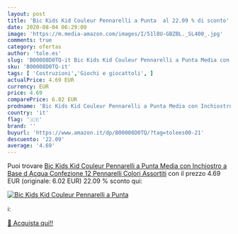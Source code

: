 ```yaml
---
layout: post
title: 'Bic Kids Kid Couleur Pennarelli a Punta  al 22.09 % di sconto'
date: 2020-08-04 06:29:09
image: 'https://m.media-amazon.com/images/I/51l8U-GBZBL._SL400_.jpg'
comments: true
category: ofertas
author: 'tole.es'
slug: 'B00008D0TQ-it Bic Kids Kid Couleur Pennarelli a Punta Media con...'
sku: 'B00008D0TQ-it'
tags: [ 'Costruzioni','Giochi e giocattoli', ]
actualPrice: 4.69 EUR
currency: EUR
price: 4.69
comparePrice: 6.02 EUR
prodname: 'Bic Kids Kid Couleur Pennarelli a Punta Media con Inchiostro a Base d Acqua Confezione 12 Pennarelli Colori Assortiti'
country: 'it'
flag: '🇮🇹'
brand: ''
buyurl: 'https://www.amazon.it/dp/B00008D0TQ/?tag=tolees00-21'
descuento: '22.09'
average: '4.69'
---
```


Puoi trovare [Bic Kids Kid Couleur Pennarelli a Punta Media con Inchiostro a Base d Acqua Confezione 12 Pennarelli Colori Assortiti](https://www.amazon.it/dp/B00008D0TQ/?tag=tolees00-21) con il prezzo 4.69 EUR (originale: 6.02 EUR) 22.09 % sconto qui:

[![Bic Kids Kid Couleur Pennarelli a Punta ](https://m.media-amazon.com/images/I/51l8U-GBZBL._SL400_.jpg)](https://www.amazon.it/dp/B00008D0TQ/?tag=tolees00-21)

ℹ️:


[🛒 Acquista qui!!](https://www.amazon.it/dp/B00008D0TQ/?tag=tolees00-21)
